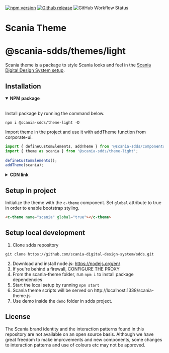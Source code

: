 [![npm version](http://img.shields.io/npm/v/scania-theme.svg?style=flat&color=1081C2)](https://npmjs.org/package/@scania-sdds/theme-light)
[![Github release](https://img.shields.io/github/v/tag/scania/scania-theme.svg?label=release&color=1081C2)](https://github.com/scania-digital-design-system/sdds/releases)
![GitHub Workflow Status](https://img.shields.io/github/workflow/status/scania-digital-design-system/sdds/Node%20CI)

# Scania Theme

# @scania-sdds/themes/light

Scania theme is a package to style Scania looks and feel in the [Scania Digital Design System setup](https://github.com/scania-digital-design-system/sdds/).

## Installation

<details open>
 <summary><strong>NPM package</strong></summary>
<br/>
 
Install package by running the command below.
 
```shell
npm i @scania-sdds/theme-light -D
```

Import theme in the project and use it with addTheme function from corporate-ui.

```js
import { defineCustomElements, addTheme } from '@scania-sdds/components'; 
import { theme as scania } from '@scania-sdds/theme-light'; 
 
defineCustomElements(); 
addTheme(scania);
```

</details>

<details>
<summary><strong>CDN link</strong></summary>
<br/>
 
Add link to the script by adding the following to the head element. Make sure to include scania-theme script BEFORE the corporate-ui script.
 
```html
<script src="https://digitaldesign.scania.com/builds/@scania-sdds/theme-light/x/scania-theme.js"></script>
<script src="https://digitaldesign.scania.com/builds/@scania-sdds/components/x/core.js"></script>
```

Replace `x` with [available releases](https://www.npmjs.com/@scania-sdds/theme-light).

</details>

## Setup in project

Initialize the theme with the `c-theme` component. Set `global` attribute to true in order to enable bootstrap styling.

```html
<c-theme name="scania" global="true"></c-theme>
```

## Setup local development

1. Clone sdds repository

```shell
git clone https://github.com/scania-digital-design-system/sdds.git
```

2. Download and install node.js: https://nodejs.org/en/
3. If you're behind a firewall, CONFIGURE THE PROXY
4. From the scania-theme folder, run `npm i` to install package dependencies
5. Start the local setup by running `npm start`
6. Scania theme scripts will be served on http://localhost:1338/scania-theme.js
7. Use demo inside the `demo` folder in sdds project.

## License

The Scania brand identity and the interaction patterns found in this repository are not available on an open source basis. Although we have great freedom to make improvements and new components, some changes to interaction patterns and use of colours etc may not be approved.
